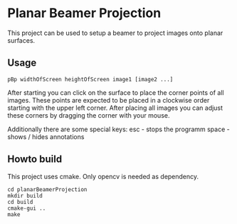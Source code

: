 # Planar Beamer Projection

This project can be used to setup a beamer to project images onto planar surfaces.

## Usage

`pBp widthOfScreen heightOfScreen image1 [image2 ...]`

After starting you can click on the surface to place the corner points of all images. These points are expected to be placed in a clockwise order starting with the upper left corner.
After placing all images you can adjust these corners by dragging the corner with your mouse.

Additionally there are some special keys:
esc - stops the programm
space - shows / hides annotations

## Howto build

This project uses cmake. Only opencv is needed as dependency.
```
cd planarBeamerProjection
mkdir build
cd build
cmake-gui ..
make
```
